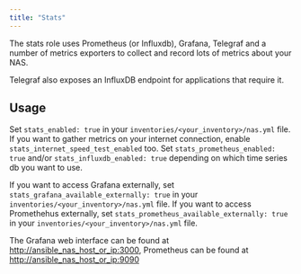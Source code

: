 ```yaml
---
title: "Stats"
---
```


The stats role uses Prometheus (or Influxdb), Grafana, Telegraf and a number of metrics exporters to collect and record lots of metrics about your NAS.

Telegraf also exposes an InfluxDB endpoint for applications that require it.

## Usage

Set `stats_enabled: true` in your `inventories/<your_inventory>/nas.yml` file. If you want to gather metrics on your internet connection, enable `stats_internet_speed_test_enabled` too.
Set `stats_prometheus_enabled: true` and/or `stats_influxdb_enabled: true` depending on which time series db you want to use.

If you want to access Grafana externally, set `stats_grafana_available_externally: true` in your `inventories/<your_inventory>/nas.yml` file. If you want to access Promethehus externally, set `stats_prometheus_available_externally: true` in your `inventories/<your_inventory>/nas.yml` file.

The Grafana web interface can be found at <http://ansible_nas_host_or_ip:3000>, Prometheus can be found at <http://ansible_nas_host_or_ip:9090>

